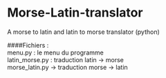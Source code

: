 Morse-Latin-translator
======================

A morse to latin and latin to morse translator (python)


####Fichiers :  
menu.py : le menu du programme  
latin_morse.py : traduction latin -> morse  
morse_latin.py -> traduction morse -> latin
